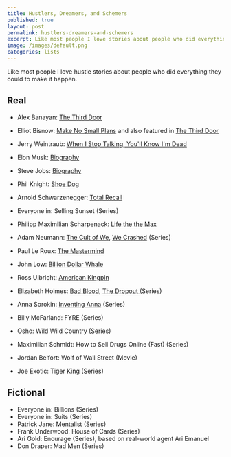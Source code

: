 ```yaml
---
title: Hustlers, Dreamers, and Schemers
published: true
layout: post
permalink: hustlers-dreamers-and-schemers
excerpt: Like most people I love stories about people who did everything they could to make it happen.
image: /images/default.png
categories: lists
---
```


Like most people I love hustle stories about people who did everything they could to make it happen.

## Real

* Alex Banayan: [The Third Door](https://thirddoorbook.com/)
* Elliot Bisnow: [Make No Small Plans](https://www.amazon.com/Make-Small-Plans-Achieving-Impossible-ebook/dp/B07T3XF89H) and also featured in [The Third Door](https://thirddoorbook.com/)
* Jerry Weintraub: [When I Stop Talking, You'll Know I'm Dead](https://www.amazon.com/When-Stop-Talking-Youll-Know/dp/0446548162)
* Elon Musk: [Biography](https://www.amazon.com/Elon-Musk-SpaceX-Fantastic-Future/dp/006230125X)
* Steve Jobs: [Biography](https://www.amazon.com/Steve-Jobs-Walter-Isaacson-ebook/dp/B004W2UBYW/)
* Phil Knight: [Shoe Dog](https://www.amazon.com/Shoe-Dog-Memoir-Creator-Nike-ebook/dp/B0176M1A44)
* Arnold Schwarzenegger: [Total Recall](https://www.amazon.com/gp/product/1451662432/)
* Everyone in: Selling Sunset (Series)
* Philipp Maximilian Scharpenack: [Life the the Max](https://www.amazon.com/Life-Max-abenteuerliche-Stunden-Arbeit-ebook/dp/B081T4GDKK)


* Adam Neumann: [The Cult of We](https://www.amazon.com/Cult-We-Neumann-Startup-Delusion/dp/0593237137), [We Crashed](https://tv.apple.com/dk/episode/this-is-where-it-begins) (Series)
* Paul Le Roux: [The Mastermind](https://www.amazon.com/Mastermind-Drugs-Empire-Murder-Betrayal/dp/0399590412)
* John Low: [Billion Dollar Whale](https://www.amazon.com/Billion-Dollar-Whale-Fooled-Hollywood/dp/031643647X/)
* Ross Ulbricht: [American Kingpin](https://www.amazon.com/American-Kingpin-Criminal-Mastermind-Behind/dp/1591848148)
* Elizabeth Holmes: [Bad Blood](https://www.amazon.com/Bad-Blood-Secrets-Silicon-Startup/dp/152473165X), [The Dropout
](https://www.disneyplus.com/en-gb/series/the-dropout/5C0gjGwyRTeZ?distributionPartner=google) (Series)
* Anna Sorokin: [Inventing Anna](https://www.netflix.com/title/81008305) (Series)
* Billy McFarland: FYRE (Series)
* Osho: Wild Wild Country (Series)
* Maximilian Schmidt: How to Sell Drugs Online (Fast) (Series)
* Jordan Belfort: Wolf of Wall Street (Movie)
* Joe Exotic: Tiger King (Series)


## Fictional

* Everyone in: Billions (Series)
* Everyone in: Suits (Series)
* Patrick Jane: Mentalist (Series)
* Frank Underwood: House of Cards (Series)
* Ari Gold: Enourage (Series), based on real-world agent Ari Emanuel
* Don Draper: Mad Men (Series)

